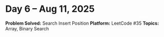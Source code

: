 # Day 6 – Aug 11, 2025

**Problem Solved:** Search Insert Position
**Platform:** LeetCode #35
**Topics:** Array, Binary Search
